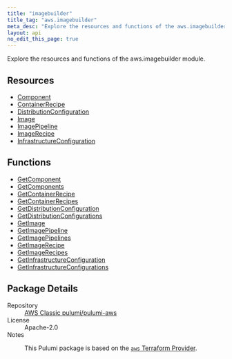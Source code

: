 ```yaml
---
title: "imagebuilder"
title_tag: "aws.imagebuilder"
meta_desc: "Explore the resources and functions of the aws.imagebuilder module."
layout: api
no_edit_this_page: true
---
```


<!-- WARNING: this file was generated by Pulumi Docs Generator. -->
<!-- Do not edit by hand unless you're certain you know what you are doing! -->

Explore the resources and functions of the aws.imagebuilder module.

<h2 id="resources">Resources</h2>
<ul class="api">
    <li><a href="component/" title="Component"><span class="api-symbol api-symbol--resource"></span>Component</a></li>
    <li><a href="containerrecipe/" title="ContainerRecipe"><span class="api-symbol api-symbol--resource"></span>ContainerRecipe</a></li>
    <li><a href="distributionconfiguration/" title="DistributionConfiguration"><span class="api-symbol api-symbol--resource"></span>DistributionConfiguration</a></li>
    <li><a href="image/" title="Image"><span class="api-symbol api-symbol--resource"></span>Image</a></li>
    <li><a href="imagepipeline/" title="ImagePipeline"><span class="api-symbol api-symbol--resource"></span>ImagePipeline</a></li>
    <li><a href="imagerecipe/" title="ImageRecipe"><span class="api-symbol api-symbol--resource"></span>ImageRecipe</a></li>
    <li><a href="infrastructureconfiguration/" title="InfrastructureConfiguration"><span class="api-symbol api-symbol--resource"></span>InfrastructureConfiguration</a></li>
</ul>

<h2 id="functions">Functions</h2>
<ul class="api">
    <li><a href="getcomponent/" title="GetComponent"><span class="api-symbol api-symbol--function"></span>GetComponent</a></li>
    <li><a href="getcomponents/" title="GetComponents"><span class="api-symbol api-symbol--function"></span>GetComponents</a></li>
    <li><a href="getcontainerrecipe/" title="GetContainerRecipe"><span class="api-symbol api-symbol--function"></span>GetContainerRecipe</a></li>
    <li><a href="getcontainerrecipes/" title="GetContainerRecipes"><span class="api-symbol api-symbol--function"></span>GetContainerRecipes</a></li>
    <li><a href="getdistributionconfiguration/" title="GetDistributionConfiguration"><span class="api-symbol api-symbol--function"></span>GetDistributionConfiguration</a></li>
    <li><a href="getdistributionconfigurations/" title="GetDistributionConfigurations"><span class="api-symbol api-symbol--function"></span>GetDistributionConfigurations</a></li>
    <li><a href="getimage/" title="GetImage"><span class="api-symbol api-symbol--function"></span>GetImage</a></li>
    <li><a href="getimagepipeline/" title="GetImagePipeline"><span class="api-symbol api-symbol--function"></span>GetImagePipeline</a></li>
    <li><a href="getimagepipelines/" title="GetImagePipelines"><span class="api-symbol api-symbol--function"></span>GetImagePipelines</a></li>
    <li><a href="getimagerecipe/" title="GetImageRecipe"><span class="api-symbol api-symbol--function"></span>GetImageRecipe</a></li>
    <li><a href="getimagerecipes/" title="GetImageRecipes"><span class="api-symbol api-symbol--function"></span>GetImageRecipes</a></li>
    <li><a href="getinfrastructureconfiguration/" title="GetInfrastructureConfiguration"><span class="api-symbol api-symbol--function"></span>GetInfrastructureConfiguration</a></li>
    <li><a href="getinfrastructureconfigurations/" title="GetInfrastructureConfigurations"><span class="api-symbol api-symbol--function"></span>GetInfrastructureConfigurations</a></li>
</ul>

<h2 id="package-details">Package Details</h2>
<dl class="package-details">
	<dt>Repository</dt>
	<dd><a href="https://github.com/pulumi/pulumi-aws">AWS Classic pulumi/pulumi-aws</a></dd>
	<dt>License</dt>
	<dd>Apache-2.0</dd>
	<dt>Notes</dt>
	<dd><p>This Pulumi package is based on the <a href="https://github.com/hashicorp/terraform-provider-aws"><code>aws</code> Terraform Provider</a>.</p>
</dd>
</dl>

